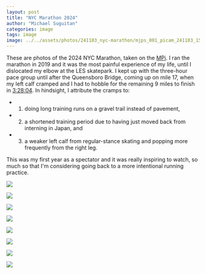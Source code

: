 ```yaml
---
layout: post
title: "NYC Marathon 2024"
author: "Michael Suguitan"
categories: image
tags: image
image: ../../assets/photos/241103_nyc-marathon/mjps_001_picam_241103_151801.jpg
---
```


These are photos of the 2024 NYC Marathon, taken on the [MPi](/mpi).
I ran the marathon in 2019 and it was the most painful experience of my life, until I dislocated my elbow at the LES skatepark.
I kept up with the three-hour pace group until after the Queensboro Bridge, coming up on mile 17, when my left calf cramped and I had to hobble for the remaining 9 miles to finish in [3:28:04](https://results.nyrr.org/event/M2019/finishers#search=Michael%2520Suguitan&page=1).
In hindsight, I attribute the cramps to:
- 1) doing long training runs on a gravel trail instead of pavement,
- 2) a shortened training period due to having just moved back from interning in Japan, and
- 3) a weaker left calf from regular-stance skating and popping more frequently from the right leg.

This was my first year as a spectator and it was really inspiring to watch, so much so that I'm considering going back to a more intentional running practice.

[![](assets/photos/241103_nyc-marathon/mjps_001_picam_241103_151801.jpg)](assets/photos/241103_nyc-marathon/mjps_001_picam_241103_151801.jpg)


[![](assets/photos/241103_nyc-marathon/mjps_002_picam_241103_150541.jpg)](assets/photos/241103_nyc-marathon/mjps_002_picam_241103_150541.jpg)



[![](assets/photos/241103_nyc-marathon/mjps_003_picam_241103_173649.jpg)](assets/photos/241103_nyc-marathon/mjps_003_picam_241103_173649.jpg)


[![](assets/photos/241103_nyc-marathon/mjps_004_picam_241103_153452.jpg)](assets/photos/241103_nyc-marathon/mjps_004_picam_241103_153452.jpg)


[![](assets/photos/241103_nyc-marathon/mjps_005_picam_241103_171946.jpg)](assets/photos/241103_nyc-marathon/mjps_005_picam_241103_171946.jpg)


[![](assets/photos/241103_nyc-marathon/mjps_006_picam_241103_175206.jpg)](assets/photos/241103_nyc-marathon/mjps_006_picam_241103_175206.jpg)


[![](assets/photos/241103_nyc-marathon/mjps_007_picam_241103_180633.jpg)](assets/photos/241103_nyc-marathon/mjps_007_picam_241103_180633.jpg)


[![](assets/photos/241103_nyc-marathon/mjps_008_picam_241103_181358.jpg)](assets/photos/241103_nyc-marathon/mjps_008_picam_241103_181358.jpg)

